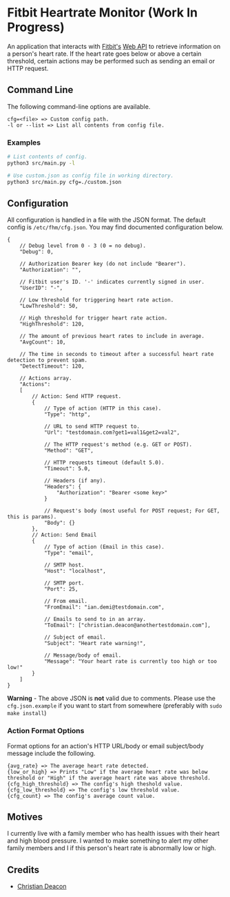 # Fitbit Heartrate Monitor (Work In Progress)
An application that interacts with [Fitbit's](https://fitbit.com/) [Web API](https://dev.fitbit.com/build/reference/web-api) to retrieve information on a person's heart rate. If the heart rate goes below or above a certain threshold, certain actions may be performed such as sending an email or HTTP request.

## Command Line
The following command-line options are available.

```
cfg=<file> => Custom config path.
-l or --list => List all contents from config file.
```

### Examples
```bash
# List contents of config.
python3 src/main.py -l

# Use custom.json as config file in working directory.
python3 src/main.py cfg=./custom.json
```

## Configuration
All configuration is handled in a file with the JSON format. The default config is `/etc/fhm/cfg.json`. You may find documented configuration below.

```
{
    // Debug level from 0 - 3 (0 = no debug).
    "Debug": 0,

    // Authorization Bearer key (do not include "Bearer").
    "Authorization": "",

    // Fitbit user's ID. '-' indicates currently signed in user.
    "UserID": "-",

    // Low threshold for triggering heart rate action.
    "LowThreshold": 50,

    // High threshold for trigger heart rate action.
    "HighThreshold": 120,

    // The amount of previous heart rates to include in average.
    "AvgCount": 10,

    // The time in seconds to timeout after a successful heart rate detection to prevent spam.
    "DetectTimeout": 120,

    // Actions array.
    "Actions": 
    [
        // Action: Send HTTP request.
        {
            // Type of action (HTTP in this case).
            "Type": "http",

            // URL to send HTTP request to.
            "Url": "testdomain.com?get1=val1&get2=val2",

            // The HTTP request's method (e.g. GET or POST).
            "Method": "GET",

            // HTTP requests timeout (default 5.0).
            "Timeout": 5.0,

            // Headers (if any).
            "Headers": {
                "Authorization": "Bearer <some key>"
            }

            // Request's body (most useful for POST request; For GET, this is params).
            "Body": {}
        },
        // Action: Send Email
        {
            // Type of action (Email in this case).
            "Type": "email",

            // SMTP host.
            "Host": "localhost",

            // SMTP port.
            "Port": 25,

            // From email.
            "FromEmail": "ian.demi@testdomain.com",

            // Emails to send to in an array.
            "ToEmail": ["christian.deacon@anothertestdomain.com"],

            // Subject of email.
            "Subject": "Heart rate warning!",

            // Message/body of email.
            "Message": "Your heart rate is currently too high or too low!"
        }
    ]
}
```

**Warning** - The above JSON is **not** valid due to comments. Please use the `cfg.json.example` if you want to start from somewhere (preferably with `sudo make install`)

### Action Format Options
Format options for an action's HTTP URL/body or email subject/body message include the following.

```
{avg_rate} => The average heart rate detected.
{low_or_high} => Prints "Low" if the average heart rate was below threshold or "High" if the average heart rate was above threshold.
{cfg_high_threshold} => The config's high theshold value.
{cfg_low_threshold} => The config's low threshold value.
{cfg_count} => The config's average count value.
```

## Motives
I currently live with a family member who has health issues with their heart and high blood pressure. I wanted to make something to alert my other family members and I if this person's heart rate is abnormally low or high.

## Credits
* [Christian Deacon](https://github.com/gamemann)
